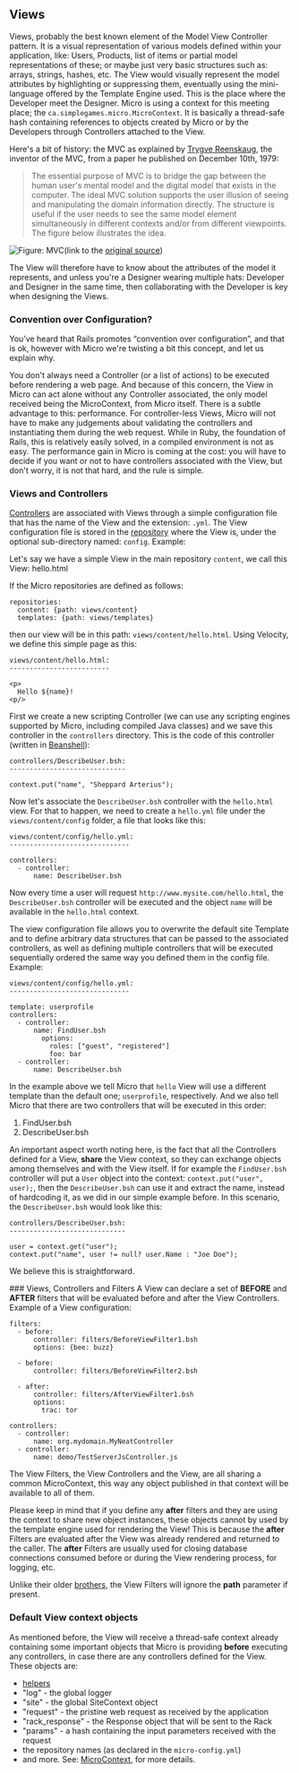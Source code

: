 ## Views

Views, probably the best known element of the Model View Controller pattern. It is a visual representation of various models defined within your application, like: Users, Products, list of items or partial model representations of these; or maybe just very basic structures such as: arrays, strings, hashes, etc. The View would visually represent the model attributes by highlighting or suppressing them, eventually using the mini-language offered by the Template Engine used. This is the place where the Developer meet the Designer. Micro is using a context for this meeting place; the `ca.simplegames.micro.MicroContext`. It is basically a thread-safe hash containing references to objects created by Micro or by the Developers through Controllers attached to the View.

Here's a bit of history: the MVC as explained by [Trygve Reenskaug](http://heim.ifi.uio.no/~trygver/themes/mvc/mvc-index.html), the inventor of the MVC, from a paper he published on December 10th, 1979:

>The essential purpose of MVC is to bridge the gap between the human user's mental model and the digital model that exists in the computer. The ideal MVC solution supports the user illusion of seeing and manipulating the domain information directly. The structure is useful if the user needs to see the same model element simultaneously in different contexts and/or from different viewpoints. The figure below illustrates the idea.

![Figure: MVC](http://heim.ifi.uio.no/~trygver/themes/mvc/MVC-2006.gif)(link to the [original source](http://heim.ifi.uio.no/~trygver/themes/mvc/mvc-index.html))

The View will therefore have to know about the attributes of the model it represents, and unless you're a Designer wearing multiple hats: Developer and Designer in the same time, then collaborating with the Developer is key when designing the Views.

### Convention over Configuration?
You’ve heard that Rails promotes “convention over configuration”, and that is ok, however with Micro we're twisting a bit this concept, and let us explain why.

You don't always need a Controller (or a list of actions) to be executed before rendering a web page. And because of this concern, the View in Micro can act alone without any Controller associated, the only model received being the MicroContext, from Micro itself. There is a subtle advantage to this: performance. For controller-less Views, Micro will not have to make any judgements about validating the controllers and instantiating them during the web request. While in Ruby, the foundation of Rails, this is relatively easily solved, in a compiled environment is not as easy. The performance gain in Micro is coming at the cost: you will have to decide if you want or not to have controllers associated with the View, but don't worry, it is not that hard, and the rule is simple.

### Views and Controllers
[Controllers](/controllers/) are associated with Views through a simple configuration file that has the name of the View and the extension: `.yml`. The View configuration file is stored in the [repository](repositories.md#content) where the View is, under the optional sub-directory named: `config`. Example:

Let's say we have a simple View in the main repository `content`, we call this View: hello.html

If the Micro repositories are defined as follows:

    repositories:
      content: {path: views/content}
      templates: {path: views/templates}

then our view will be in this path: `views/content/hello.html`. Using Velocity, we define this simple page as this:
    
    views/content/hello.html:
    -------------------------
    
    <p>
      Hello ${name}!
    <p/>

First we create a new scripting Controller (we can use any scripting engines supported by Micro, including compiled Java classes) and we save this controller in the `controllers` directory. This is the code of this controller (written in [Beanshell](http://www.beanshell.org/)):

    controllers/DescribeUser.bsh:
    -----------------------------

    context.put("name", "Sheppard Arterius");
    
 
Now let's associate the `DescribeUser.bsh` controller with the `hello.html` view. For that to happen, we need to create a `hello.yml` file under the `views/content/config` folder, a file that looks like this:

    views/content/config/hello.yml:
    ------------------------------    
    
    controllers:
      - controller:
          name: DescribeUser.bsh

Now every time a user will request `http://www.mysite.com/hello.html`, the `DescribeUser.bsh` controller will be executed and the object `name` will be available in the `hello.html` context.

The view configuration file allows you to overwrite the default site Template and to define arbitrary data structures that can be passed to the associated controllers, as well as defining multiple controllers that will be executed sequentially ordered the same way you defined them in the config file. Example:

    views/content/config/hello.yml:
    ------------------------------    
    
    template: userprofile
    controllers:
      - controller:
          name: FindUser.bsh
            options:
              roles: ["guest", "registered"]
              foo: bar
      - controller:
          name: DescribeUser.bsh
  
In the example above we tell Micro that `hello` View will use a different template than the default one; `userprofile`, respectively. And we also tell Micro that there are two controllers that will be executed in this order:
  
  1. FindUser.bsh
  1. DescribeUser.bsh

An important aspect worth noting here, is the fact that all the Controllers defined for a View, **share** the View context, so they can exchange objects among themselves and with the View itself. If for example the `FindUser.bsh` controller will put a `User` object into the context: `context.put("user", user);`, then the `DescribeUser.bsh` can use it and extract the name, instead of hardcoding it, as we did in our simple example before. In this scenario, the `DescribeUser.bsh` would look like this:

    controllers/DescribeUser.bsh:
    -----------------------------
    
    user = context.get("user");
    context.put("name", user != null? user.Name : "Joe Doe");      

We believe this is straightforward.

###<name id="views_and_filters"> Views, Controllers and Filters
A View can declare a set of **BEFORE** and **AFTER** filters that will be evaluated before and after the View Controllers. Example of a View configuration:
        
    filters:
      - before:
          controller: filters/BeforeViewFilter1.bsh
          options: {bee: buzz}

      - before:
          controller: filters/BeforeViewFilter2.bsh

      - after:
          controller: filters/AfterViewFilter1.bsh
          options:
            trac: tor

    controllers:
      - controller:
          name: org.mydomain.MyNeatController
      - controller:
          name: demo/TestServerJsController.js

The View Filters, the View Controllers and the View, are all sharing a common MicroContext, this way any object published in that context will be available to all of them. 

Please keep in mind that if you define any **after** filters and they are using the context to share new object instances, these objects cannot by used by the template engine used for rendering the View! This is because the **after** Filters are evaluated after the View was already rendered and returned to the caller. The **after** Filters are usually used for closing database connections consumed before or during the View rendering process, for logging, etc.

Unlike their older [brothers](/filters.md/), the View Filters will ignore the **path** parameter if present.

### Default View context objects
As mentioned before, the View will receive a thread-safe context already containing some important objects that Micro is providing **before** executing any controllers, in case there are any controllers defined for the View. These objects are:

  - [helpers](/helpers)
  - "log" - the global logger
  - "site" - the global SiteContext object
  - "request" - the pristine web request as received by the application
  - "rack_response" - the Response object that will be sent to the Rack
  - "params" - a hash containing the input parameters received with the request
  - the repository names (as declared in the `micro-config.yml`)
  - and more. See: [MicroContext](/microcontext.md), for more details.
